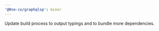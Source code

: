 ```yaml
---
'@0no-co/graphqlsp': minor
---
```


Update build process to output typings and to bundle more dependencies.
